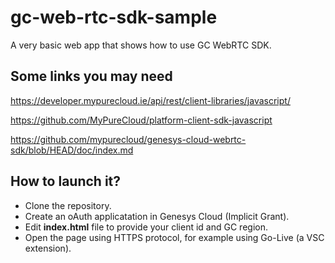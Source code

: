 # gc-web-rtc-sdk-sample

A very basic web app that shows how to use GC WebRTC SDK.

## Some links you may need

https://developer.mypurecloud.ie/api/rest/client-libraries/javascript/

https://github.com/MyPureCloud/platform-client-sdk-javascript

https://github.com/mypurecloud/genesys-cloud-webrtc-sdk/blob/HEAD/doc/index.md

## How to launch it?

- Clone the repository.
- Create an oAuth applicatation in Genesys Cloud (Implicit Grant).
- Edit **index.html** file to provide your client id and GC region.
- Open the page using HTTPS protocol, for example using Go-Live (a VSC extension).
